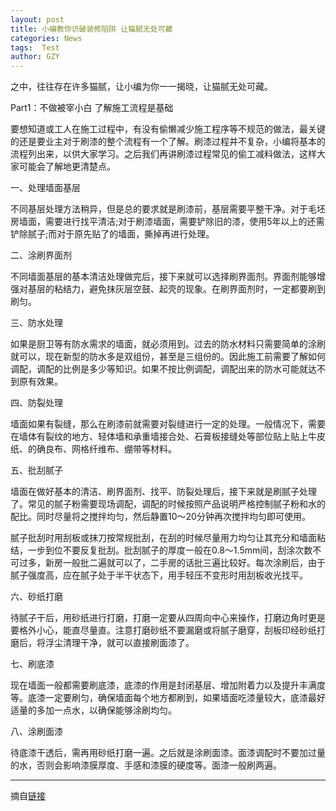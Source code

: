 ```yaml
---
layout: post
title: 小编教你识破装修陷阱 让猫腻无处可藏
categories: News
tags:  Test
author: GZY
---
```


之中，往往存在许多猫腻，让小编为你一一揭晓，让猫腻无处可藏。

Part1：不做被宰小白 了解施工流程是基础

要想知道或工人在施工过程中，有没有偷懒减少施工程序等不规范的做法，最关键的还是要业主对于刷漆的整个流程有一个了解。刷漆过程并不复杂，小编将基本的流程列出来，以供大家学习。之后我们再讲刷漆过程常见的偷工减料做法，这样大家可能会了解地更清楚点。

一、处理墙面基层

不同基层处理方法稍异，但是总的要求就是刷漆前，基层需要平整干净。对于毛坯房墙面，需要进行找平清洁;对于刷漆墙面，需要铲除旧的漆，使用5年以上的还需铲除腻子;而对于原先贴了的墙面，撕掉再进行处理。

二、涂刷界面剂

不同墙面基层的基本清洁处理做完后，接下来就可以选择刷界面剂。界面剂能够增强对基层的粘结力，避免抹灰层空鼓、起壳的现象。在刷界面剂时，一定都要刷到刷匀。

三、防水处理

如果是厨卫等有防水需求的墙面，就必须用到。过去的防水材料只需要简单的涂刷就可以，现在新型的防水多是双组份，甚至是三组份的。因此施工前需要了解如何调配，调配的比例是多少等知识。如果不按比例调配，调配出来的防水可能就达不到原有效果。

四、防裂处理

墙面如果有裂缝，那么在刷漆前就需要对裂缝进行一定的处理。一般情况下，需要在墙体有裂纹的地方、轻体墙和承重墙接合处、石膏板接缝处等部位贴上贴上牛皮纸、的确良布、网格纤维布、绷带等材料。

五、批刮腻子

墙面在做好基本的清洁、刷界面剂、找平、防裂处理后，接下来就是刷腻子处理了。常见的腻子粉需要现场调配，调配的时候按照产品说明严格控制腻子粉和水的配比。同时尽量将之搅拌均匀，然后静置10～20分钟再次搅拌均匀即可使用。

腻子批刮时用刮板或抹刀按常规批刮，在刮的时候尽量用力均匀让其充分和墙面粘结，一步到位不要反复批刮。批刮腻子的厚度一般在0.8～1.5mm间，刮涂次数不可过多，新房一般批二遍就可以了，二手房的话批三遍比较好。每次涂刷后，由于腻子强度高，应在腻子处于半干状态下，用手轻压不变形时用刮板收光找平。

六、砂纸打磨

待腻子干后，用砂纸进行打磨，打磨一定要从四周向中心来操作，打磨边角时更是要格外小心，能直尽量直。注意打磨砂纸不要漏磨或将腻子磨穿，刮板印经砂纸打磨后，将浮尘清理干净，就可以直接刷面漆了。

七、刷底漆

现在墙面一般都需要刷底漆，底漆的作用是封闭基层、增加附着力以及提升丰满度等。底漆一定要刷匀，确保墙面每个地方都刷到，如果墙面吃漆量较大，底漆最好适量的多加一点水，以确保能够涂刷均匀。

八、涂刷面漆

待底漆干透后，需再用砂纸打磨一遍。之后就是涂刷面漆。面漆调配时不要加过量的水，否则会影响漆膜厚度、手感和漆膜的硬度等。面漆一般刷两遍。

*****

摘自[链接](http://house.qq.com/a/20140812/037372.htm)
